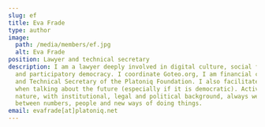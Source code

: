 ```yaml
---
slug: ef
title: Eva Frade
type: author
image:
  path: /media/members/ef.jpg
  alt: Eva Frade
position: Lawyer and technical secretary
description: I am a lawyer deeply involved in digital culture, social finance
  and participatory democracy. I coordinate Goteo.org, I am financial controller
  and Technical Secretary of the Platoniq Foundation. I also facilitate groups
  when talking about the future (especially if it is democratic). Activist by
  nature, with institutional, legal and political background, always weaving
  between numbers, people and new ways of doing things.
email: evafrade[at]platoniq.net
---
```

